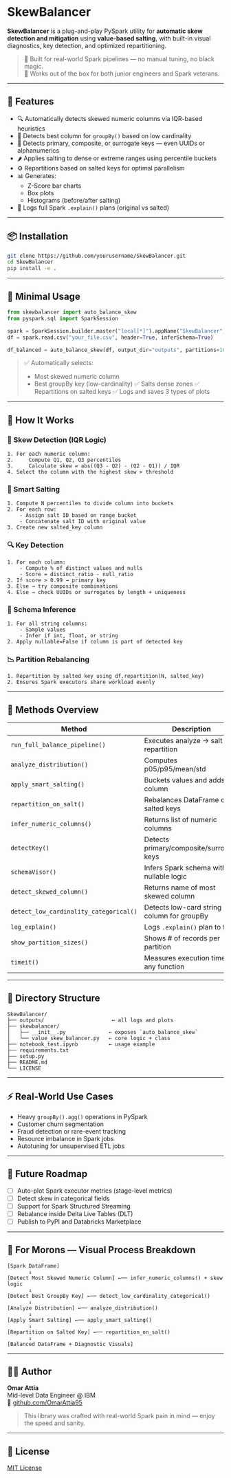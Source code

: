 # SkewBalancer

**SkewBalancer** is a plug-and-play PySpark utility for **automatic skew detection and mitigation** using **value-based salting**, with built-in visual diagnostics, key detection, and optimized repartitioning.

> 🎯 Built for real-world Spark pipelines — no manual tuning, no black magic.  
> 🧠 Works out of the box for both junior engineers and Spark veterans.

---

## 🚀 Features

- 🔍 Automatically detects skewed numeric columns via IQR-based heuristics
- 🧠 Detects best column for `groupBy()` based on low cardinality
- 🔐 Detects primary, composite, or surrogate keys — even UUIDs or alphanumerics
- 🌶️ Applies salting to dense or extreme ranges using percentile buckets
- ⚙️ Repartitions based on salted keys for optimal parallelism
- 📊 Generates:
  - Z-Score bar charts
  - Box plots
  - Histograms (before/after salting)
- 🧾 Logs full Spark `.explain()` plans (original vs salted)

---

## 📦 Installation

```bash
git clone https://github.com/yourusername/SkewBalancer.git
cd SkewBalancer
pip install -e .
```

---

## 🧪 Minimal Usage

```python
from skewbalancer import auto_balance_skew
from pyspark.sql import SparkSession

spark = SparkSession.builder.master("local[*]").appName("SkewBalancer").getOrCreate()
df = spark.read.csv("your_file.csv", header=True, inferSchema=True)

df_balanced = auto_balance_skew(df, output_dir="outputs", partitions=10, verbose=True)
```

> ✅ Automatically selects:
> - Most skewed numeric column
> - Best groupBy key (low-cardinality)
> ✅ Salts dense zones
> ✅ Repartitions on salted keys
> ✅ Logs and saves 3 types of plots

---

## 🧠 How It Works

### 🔬 Skew Detection (IQR Logic)
```
1. For each numeric column:
2.     Compute Q1, Q2, Q3 percentiles
3.     Calculate skew = abs((Q3 - Q2) - (Q2 - Q1)) / IQR
4. Select the column with the highest skew > threshold
```

### 🧂 Smart Salting
```
1. Compute N percentiles to divide column into buckets
2. For each row:
    - Assign salt ID based on range bucket
    - Concatenate salt ID with original value
3. Create new salted_key column
```

### 🔍 Key Detection
```
1. For each column:
    - Compute % of distinct values and nulls
    - Score = distinct_ratio - null_ratio
2. If score > 0.99 → primary key
3. Else → try composite combinations
4. Else → check UUIDs or surrogates by length + uniqueness
```

### 📏 Schema Inference
```
1. For all string columns:
    - Sample values
    - Infer if int, float, or string
2. Apply nullable=False if column is part of detected key
```

### 📉 Partition Rebalancing
```
1. Repartition by salted key using df.repartition(N, salted_key)
2. Ensures Spark executors share workload evenly
```

---

## 🧰 Methods Overview

| Method | Description |
|--------|-------------|
| `run_full_balance_pipeline()` | Executes analyze → salt → repartition |
| `analyze_distribution()` | Computes p05/p95/mean/std |
| `apply_smart_salting()` | Buckets values and adds salt column |
| `repartition_on_salt()` | Rebalances DataFrame on salted keys |
| `infer_numeric_columns()` | Returns list of numeric columns |
| `detectKey()` | Detects primary/composite/surrogate keys |
| `schemaVisor()` | Infers Spark schema with nullable logic |
| `detect_skewed_column()` | Returns name of most skewed column |
| `detect_low_cardinality_categorical()` | Detects low-card string column for groupBy |
| `log_explain()` | Logs `.explain()` plan to file |
| `show_partition_sizes()` | Shows # of records per partition |
| `timeit()` | Measures execution time of any function |

---

## 📂 Directory Structure

```
SkewBalancer/
├── outputs/                      ← all logs and plots
├── skewbalancer/
│   ├── __init__.py              ← exposes `auto_balance_skew`
│   └── value_skew_balancer.py   ← core logic + class
├── notebook_test.ipynb          ← usage example
├── requirements.txt
├── setup.py
├── README.md
└── LICENSE
```

---

## ⚡ Real-World Use Cases

- Heavy `groupBy().agg()` operations in PySpark
- Customer churn segmentation
- Fraud detection or rare-event tracking
- Resource imbalance in Spark jobs
- Autotuning for unsupervised ETL jobs

---

## 🔮 Future Roadmap

- [ ] Auto-plot Spark executor metrics (stage-level metrics)
- [ ] Detect skew in categorical fields
- [ ] Support for Spark Structured Streaming
- [ ] Rebalance inside Delta Live Tables (DLT)
- [ ] Publish to PyPI and Databricks Marketplace

---

## 🧠 For Morons — Visual Process Breakdown

```
[Spark DataFrame]
       ↓
[Detect Most Skewed Numeric Column] ←── infer_numeric_columns() + skew logic
       ↓
[Detect Best GroupBy Key] ←── detect_low_cardinality_categorical()
       ↓
[Analyze Distribution] ←── analyze_distribution()
       ↓
[Apply Smart Salting] ←── apply_smart_salting()
       ↓
[Repartition on Salted Key] ←── repartition_on_salt()
       ↓
[Balanced DataFrame + Diagnostic Visuals]
```

---

## 👨‍💻 Author

**Omar Attia**  
Mid-level Data Engineer @ IBM  
🔗 [github.com/OmarAttia95](https://github.com/OmarAttia95)

> This library was crafted with real-world Spark pain in mind — enjoy the speed and sanity.

---

## 🪪 License

[MIT License](LICENSE)
